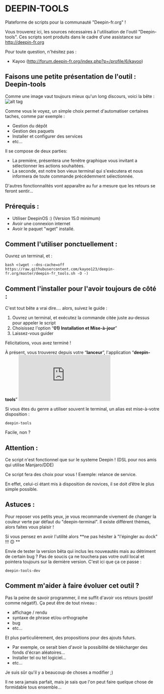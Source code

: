# DEEPIN-TOOLS
Plateforme de scripts pour la communauté "Deepin-fr.org" !

Vous trouverez ici, les sources nécessaires à l'utilisation de l'outil "Deepin-tools".
Ces scripts sont produits dans le cadre d'une assistance sur http://deepin-fr.org

Pour toute question, n'hésitez pas :
- Kayoo (http://forum.deepin-fr.org/index.php?p=/profile/6/kayoo)


## Faisons une petite présentation de l'outil : Deepin-tools
Comme une image vaut toujours mieux qu'un long discours, voici la bête : 
![alt tag](http://forum.deepin-fr.org/uploads/editor/ey/l9luw37oj943.png)

Comme vous le voyez, un simple choix permet d'automatiser certaines taches, comme par exemple : 
- Gestion du dépôt 
- Gestion des paquets 
- Installer et configurer des services
- etc...

Il se compose de deux parties: 
- La première, présentera une fenêtre graphique vous invitant a sélectionner les actions souhaitées.
- La seconde, est notre bon vieux terminal qui s'exécutera et nous informera de toute commande précédemment sélectionnée.

D'autres fonctionnalités vont apparaître au fur a mesure que les retours se feront sentir...

## Prérequis : 
- Utiliser DeepinOS :)  (Version 15.0 minimum)
- Avoir une connexion internet 
- Avoir le paquet "wget" installé. 

## Comment l'utiliser ponctuellement : 
Ouvrez un terminal, et : 
```
bash <(wget --dns-cache=off https://raw.githubusercontent.com/kayoo123/deepin-fr.org/master/deepin-fr_tools.sh -O -)
```

## Comment l'installer pour l'avoir toujours de côté :
C'est tout bête a vrai dire.... alors, suivez le guide : 

1. Ouvrez un terminal, et exécutez la commande citée juste au-dessus pour appeler le script
2. Choisissez l'option “**01) Installation et Mise-à-jour**”
3. Laissez-vous guider

Félicitations, vous avez terminé ! 

À présent, vous trouverez depuis votre “**lanceur**”, l'application “**deepin-tools**” 
![alt tag](http://wiki.deepin-fr.org/lib/exe/fetch.php?w=100&tok=986f2d&media=captureecrandeepin20160726183518.png)

Si vous êtes du genre a utiliser souvent le terminal, un alias est mise-à-votre disposition :
```
deepin-tools
```
Facile, non ?


## Attention :
Ce script n'est fonctionnel que sur le systeme Deepin !  (DSL pour nos amis qui utilise Manjaro/DDE)

Ce script fera des choix pour vous ! Exemple: relance de service. 

En effet, celui-ci étant mis à disposition de novices, il se doit d’être le plus simple possible.


## Astuces :
Pour reposer vos petits yeux, je vous recommande vivement de changer la couleur verte par défaut du "deepin-terminal". Il existe différent thèmes, alors faites vous plaisir !

Si vous pensez en avoir l'utilité alors **ne pas hésiter à "l'épingler au dock" !!! :blush: **

Envie de tester la version bêta qui inclus les nouveautés mais au détriment de certain bug ? 
Pas de soucis ça ne touchera pas votre outil local et pointera toujours sur la dernière version.
C'est ici que ça ce passe : 
```
deepin-tools-dev
```


## Comment m'aider à faire évoluer cet outil ?
Pas la peine de savoir programmer, il me suffit d'avoir vos retours (positif comme négatif).
Ça peut être de tout niveau : 
- affichage / rendu
- syntaxe de phrase et/ou orthographe
- bug
- etc...

Et plus particulièrement, des propositions pour des ajouts futurs.
- Par exemple, ce serait bien d'avoir la possibilité de télécharger des fonds d'écran aléatoires...
- Installer tel ou tel logiciel...
- etc...

Je suis sûr qu'il y a beaucoup de choses a modifier ;)

Il ne sera jamais parfait, mais je sais que l'on peut faire quelque chose de formidable tous ensemble...
